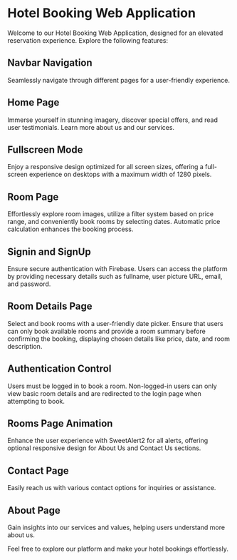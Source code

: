 # Hotel Booking Web Application

Welcome to our Hotel Booking Web Application, designed for an elevated reservation experience. Explore the following features:

## Navbar Navigation
Seamlessly navigate through different pages for a user-friendly experience.

## Home Page
Immerse yourself in stunning imagery, discover special offers, and read user testimonials. Learn more about us and our services.

## Fullscreen Mode
Enjoy a responsive design optimized for all screen sizes, offering a full-screen experience on desktops with a maximum width of 1280 pixels.

## Room Page
Effortlessly explore room images, utilize a filter system based on price range, and conveniently book rooms by selecting dates. Automatic price calculation enhances the booking process.

## Signin and SignUp
Ensure secure authentication with Firebase. Users can access the platform by providing necessary details such as fullname, user picture URL, email, and password.

## Room Details Page
Select and book rooms with a user-friendly date picker. Ensure that users can only book available rooms and provide a room summary before confirming the booking, displaying chosen details like price, date, and room description.

## Authentication Control
Users must be logged in to book a room. Non-logged-in users can only view basic room details and are redirected to the login page when attempting to book.

## Rooms Page Animation
Enhance the user experience with SweetAlert2 for all alerts, offering optional responsive design for About Us and Contact Us sections.

## Contact Page
Easily reach us with various contact options for inquiries or assistance.

## About Page
Gain insights into our services and values, helping users understand more about us.

Feel free to explore our platform and make your hotel bookings effortlessly.
